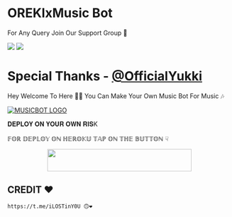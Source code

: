 # OREKIxMusic Bot

For Any Query Join Our Support Group 👥

<a href="https://t.me/iLOSTinY0U"><img src="https://img.shields.io/badge/Join-Telegram%20OWNER-red.svg?logo=Telegram"></a>
<a href="https://t.me/LOVEISASLOWPOISION"><img src="https://img.shields.io/badge/Join-Telegram%20Group-blue.svg?logo=telegram"></a>

# Special Thanks - [@OfficialYukki](https://t.me/OfficialYukki) 

Hey Welcome To Here 💫💫 You Can Make Your Own Music Bot For Music 🎶


[![MUSICBOT LOGO](https://telegra.ph/file/26d158e7eceb9ef22a979.jpg)](https://t.me/LOVEisAslowPOISION )

𝐃𝐄𝐏𝐋𝐎𝐘 𝐎𝐍 𝐘𝐎𝐔𝐑 𝐎𝐖𝐍 𝐑𝐈𝐒K

𝔽𝕆ℝ 𝔻𝔼ℙ𝕃𝕆𝕐 𝕆ℕ ℍ𝔼ℝ𝕆𝕂𝕌 𝕋𝔸ℙ 𝕆ℕ 𝕋ℍ𝔼 𝔹𝕌𝕋𝕋𝕆ℕ ☟︎︎︎


<p align="center"><a href="https://heroku.com/deploy?template=https://github.com/orekixadi/adi">
  <img src="https://img.shields.io/badge/Deploy%20To%20Heroku-aqua?style=flat&logo=heroku" width="325" height="50.100" /></a></p>

## CREDIT ❤
```
https://t.me/iLOSTinY0U 🙃❤
```

